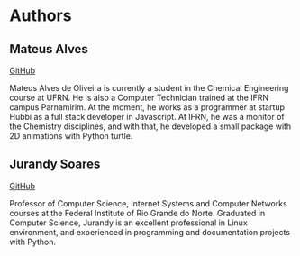 # Authors

## Mateus Alves
 [GitHub](https://github.com/mateus-oliveira/)

 Mateus Alves de Oliveira is currently a student in the Chemical Engineering course at UFRN. He is also a Computer Technician trained at the IFRN campus Parnamirim. At the moment, he works as a programmer at startup Hubbi as a full stack developer in Javascript. At IFRN, he was a monitor of the Chemistry disciplines, and with that, he developed a small package with 2D animations with Python turtle.

## Jurandy Soares
 [GitHub](https://github.com/jurandysoares)

Professor of Computer Science, Internet Systems and Computer Networks courses at the Federal Institute of Rio Grande do Norte. Graduated in Computer Science, Jurandy is an excellent professional in Linux environment, and experienced in programming and documentation projects with Python.